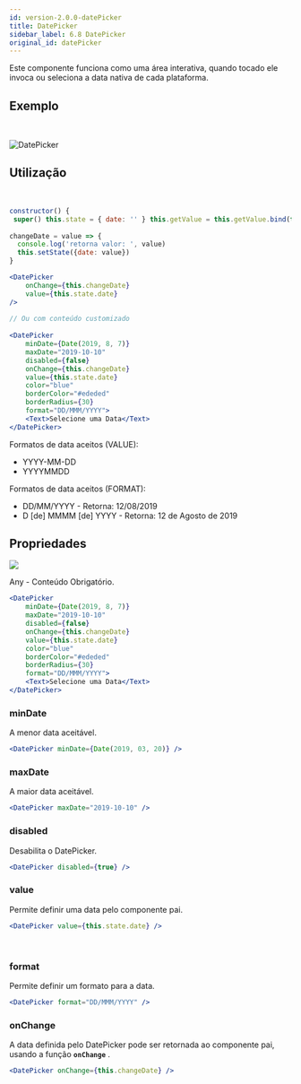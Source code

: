 ```yaml
---
id: version-2.0.0-datePicker
title: DatePicker
sidebar_label: 6.8 DatePicker
original_id: datePicker
---
```


Este componente funciona como uma área interativa, quando tocado ele invoca ou seleciona a data nativa de cada plataforma.


## Exemplo

<br>

![DatePicker](assets/old_versions/datePicker1.png)

## Utilização

<br>

```jsx harmony
constructor() {
 super() this.state = { date: '' } this.getValue = this.getValue.bind(this)}
 
changeDate = value => {
  console.log('retorna valor: ', value)
  this.setState({date: value})
}

<DatePicker
    onChange={this.changeDate}
    value={this.state.date}
/>
 
// Ou com conteúdo customizado
 
<DatePicker
    minDate={Date(2019, 8, 7)} 
    maxDate="2019-10-10" 
    disabled={false}
    onChange={this.changeDate} 
    value={this.state.date}
    color="blue"
    borderColor="#ededed"
    borderRadius={30}
    format="DD/MMM/YYYY">
    <Text>Selecione uma Data</Text>
</DatePicker>
```

Formatos de data aceitos (VALUE):
-   YYYY-MM-DD
-   YYYYMMDD

Formatos de data aceitos (FORMAT):
-   DD/MM/YYYY - Retorna: 12/08/2019
-   D [de] MMMM [de] YYYY - Retorna: 12 de Agosto de 2019

## Propriedades 
![](assets/badge_required.svg)<br>



Any - Conteúdo Obrigatório. 
   
```jsx harmony
<DatePicker
    minDate={Date(2019, 8, 7)} 
    maxDate="2019-10-10" 
    disabled={false}
    onChange={this.changeDate} 
    value={this.state.date}
    color="blue"
    borderColor="#ededed"
    borderRadius={30}
    format="DD/MMM/YYYY">
    <Text>Selecione uma Data</Text>
</DatePicker>
```

### minDate
 
A menor data aceitável.<br>

```jsx harmony
<DatePicker minDate={Date(2019, 03, 20)} />
```

### maxDate
 
A maior data aceitável.<br>

```jsx harmony
<DatePicker maxDate="2019-10-10" />
```

### disabled
 
Desabilita o DatePicker.<br>

```jsx harmony
<DatePicker disabled={true} />
```

### value

Permite definir uma data pelo componente pai.<br>

```jsx harmony
<DatePicker value={this.state.date} />
```
<br>

### format

Permite definir um formato para a data.<br>

```jsx harmony
<DatePicker format="DD/MMM/YYYY" />
```

### onChange
 
A data definida pelo DatePicker pode ser retornada ao componente pai, usando a função **`onChange`** .<br>

```jsx harmony
<DatePicker onChange={this.changeDate} />
```

